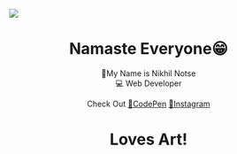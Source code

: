 <a href="https://codepen.io/notse"> <img src="https://raw.githubusercontent.com/Notse/notse-assets/main/svg/Web%20art%20%20css%20animated.svg"></a>

<h1 align="center">Namaste Everyone😁</h1>
<p align="center">📁My Name is Nikhil Notse <br>💻 Web Developer </p>

<p align="center">
<span> Check Out </span>
<a href="https://codepen.io/notse">🔗CodePen</a>
<a href="https://www.instagram.com/n1278nikhil">🔗Instagram</a>
</p>

<h1 align="center">Loves Art!</h1>
